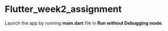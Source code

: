# Flutter_week2_assignment

Launch the app by running **main.dart** file in **Run without Debugging mode**.
